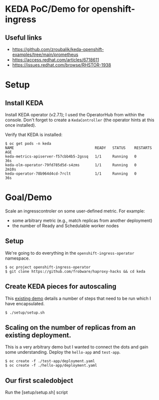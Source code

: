 # KEDA PoC/Demo for openshift-ingress

## Useful links

- https://github.com/zroubalik/keda-openshift-examples/tree/main/prometheus
- https://access.redhat.com/articles/6718611
- https://issues.redhat.com/browse/RHSTOR-1938

# Setup

## Install KEDA

Install KEDA operator (v2.7.1); I used the OperatorHub from within the
console. Don't forget to create a `KedaController` (the operator hints
at this once installed).

Verify that KEDA is installed:

```console
$ oc get pods -n keda
NAME                                     READY   STATUS    RESTARTS   AGE
keda-metrics-apiserver-f57cbb4b5-2gssq   1/1     Running   0          36s
keda-olm-operator-79fd785d5d-s4zms       1/1     Running   0          2m10s
keda-operator-78b964d4cd-7rclt           1/1     Running   0          36s
```

# Goal/Demo

Scale an ingresscontroler on some user-defined metric. For example:

- some arbitrary metric (e.g., match replicas from another deployment)
- the number of Ready and Schedulable worker nodes

## Setup

We're going to do everything in the `openshift-ingress-operator`
namespace.

    $ oc project openshift-ingress-operator
    $ git clone https://github.com/frobware/haproxy-hacks && cd keda

## Create KEDA pieces for autoscaling

This [existing
demo](https://github.com/zroubalik/keda-openshift-examples/tree/main/prometheus/ocp-monitoring)
details a number of steps that need to be run which I have
encapsulated.

    $ ./setup/setup.sh

## Scaling on the number of replicas from an existing deployment.

This is a very arbitrary demo but I wanted to connect the dots and
gain some understanding. Deploy the `hello-app` and `test-app`.

    $ oc create -f ./test-app/deployment.yaml
    $ oc create -f ./hello-app/deployment.yaml

## Our first scaledobject


Run the [setup/setup.sh] script
